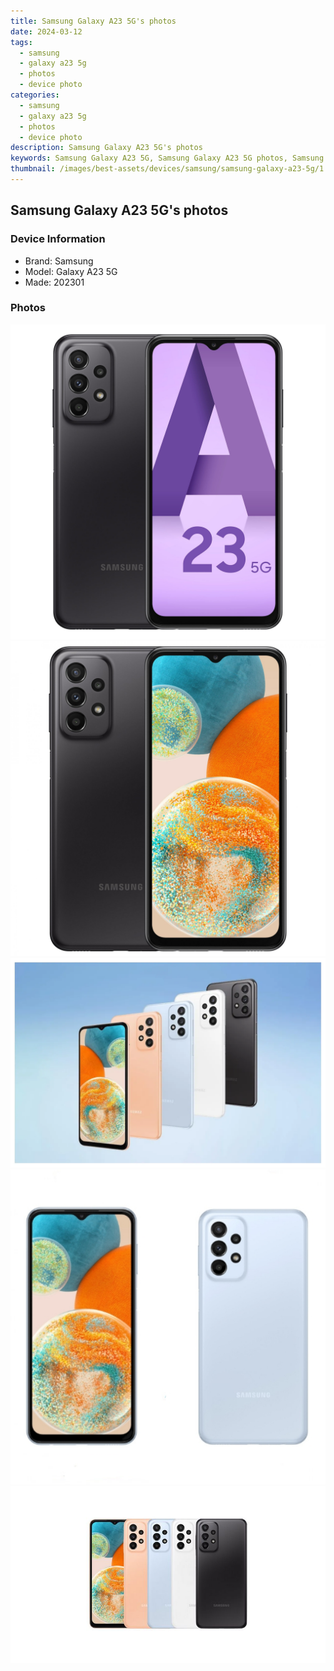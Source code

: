```yaml
---
title: Samsung Galaxy A23 5G's photos
date: 2024-03-12
tags: 
  - samsung
  - galaxy a23 5g
  - photos
  - device photo
categories: 
  - samsung
  - galaxy a23 5g
  - photos
  - device photo
description: Samsung Galaxy A23 5G's photos
keywords: Samsung Galaxy A23 5G, Samsung Galaxy A23 5G photos, Samsung Galaxy A23 5G device photo
thumbnail: /images/best-assets/devices/samsung/samsung-galaxy-a23-5g/1.jpg
---
```


## Samsung Galaxy A23 5G's photos

### Device Information

- Brand: Samsung
- Model: Galaxy A23 5G
- Made: 202301

### Photos

![/images/best-assets/devices/samsung/samsung-galaxy-a23-5g/1.jpg](/images/best-assets/devices/samsung/samsung-galaxy-a23-5g/1.jpg)
![/images/best-assets/devices/samsung/samsung-galaxy-a23-5g/2.jpg](/images/best-assets/devices/samsung/samsung-galaxy-a23-5g/2.jpg)
![/images/best-assets/devices/samsung/samsung-galaxy-a23-5g/3.jpg](/images/best-assets/devices/samsung/samsung-galaxy-a23-5g/3.jpg)
![/images/best-assets/devices/samsung/samsung-galaxy-a23-5g/4.jpg](/images/best-assets/devices/samsung/samsung-galaxy-a23-5g/4.jpg)
![/images/best-assets/devices/samsung/samsung-galaxy-a23-5g/5.jpg](/images/best-assets/devices/samsung/samsung-galaxy-a23-5g/5.jpg)

